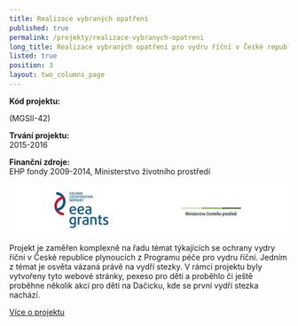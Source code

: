 ```yaml
---
title: Realizace vybraných opatření
published: true
permalink: /projekty/realizace-vybranych-opatreni
long_title: Realizace vybraných opatření pro vydru říční v České republice
listed: true
position: 3
layout: two_columns_page
---
```

**Kód projektu:**

(MGSII-42)

**Trvání projektu:**\
2015-2016

**Finanční zdroje:**\
EHP fondy 2009-2014, Ministerstvo životního prostředí

![](/media/logoMGS_610.jpg)

Projekt je zaměřen komplexně na řadu témat týkajících se ochrany vydry
říční v České republice plynoucích z Programu péče pro vydru říční.
Jedním z témat je osvěta vázaná právě na vydří stezky. V rámci projektu
byly vytvořeny tyto webové stránky, pexeso pro děti a proběhlo či ještě
proběhne několik akcí pro děti na Dačicku, kde se první vydří stezka
nachází.

[Více o projektu](https://www.vydryonline.cz/projekty/realizace-opatreni)
